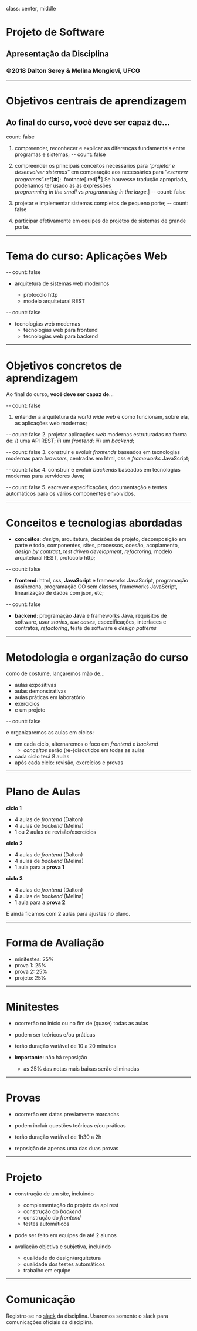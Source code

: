 class: center, middle
# Projeto de Software
## Apresentação da Disciplina
### ©2018 Dalton Serey & Melina Mongiovi, UFCG
<!-- .center[![Right-aligned image](https://i.stack.imgur.com/Mmww2.png)] -->

---
# Objetivos centrais de aprendizagem

Ao final do curso, **você deve ser capaz de**...
--
count: false

1. compreender, reconhecer e explicar as diferenças fundamentais
entre programas e sistemas;
--
count: false

1. compreender os principais conceitos
necessários para “_projetar e desenvolver sistemas_” em comparação aos
necessários para “_escrever programas_”.ref[✱];
.footnote[.red[<sup>✱</sup>] Se houvesse tradução apropriada,
poderíamos ter usado as as expressões<br>_programming in the small_
vs _programming in the large_.]
--
count: false

1. projetar e implementar sistemas completos de pequeno porte;
--
count: false

1. participar efetivamente em equipes de projetos de sistemas de
grande porte.

---
# Tema do curso: Aplicações Web

--
count: false
- arquitetura de sistemas web modernos

  - protocolo http
  - modelo arquitetural REST

--
count: false
- tecnologias web modernas
  - tecnologias web para frontend
  - tecnologias web para backend



---
# Objetivos concretos de aprendizagem

Ao final do curso, **você deve ser capaz de**...

--
count: false
1. entender a arquitetura da _world wide web_ e como funcionam,
sobre ela, as aplicações web modernas;

--
count: false
2. projetar aplicações _web_ modernas estruturadas na forma de:
_i_) uma API REST; _ii_) um _frontend_; _iii_) um _backend_;

--
count: false
3. construir e evoluir _frontends_ baseados em tecnologias
modernas para _browsers_, centradas em html, css e _frameworks_
JavaScript;

--
count: false
4. construir e evoluir _backends_ baseados em tecnologias
modernas para servidores Java;

--
count: false
5. escrever especificações, documentação e testes automáticos
para os vários componentes envolvidos.


---
# Conceitos e tecnologias abordadas

- **conceitos**: _design_, arquitetura, decisões de projeto,
  decomposição em parte e todo, componentes, sites, processos,
  coesão, acoplamento, _design by contract_, _test driven
  development_, _refactoring_, modelo arquitetural REST,
  protocolo http;

--
count: false

- **frontend**: html, css, **JavaScript** e frameworks
  JavaScript, programação assíncrona, programação OO sem classes,
  frameworks JavaScript, linearização de dados com json, etc;

--
count: false

- **backend**: programação **Java** e frameworks Java, requisitos
  de software, _user stories_, _use cases_, especificações,
  interfaces e contratos, _refactoring_, teste de software e
  _design patterns_

---
# Metodologia e organização do curso

como de costume, lançaremos mão de...
  - aulas expositivas
  - aulas demonstrativas
  - aulas práticas em laboratório
  - exercícios
  - e um projeto

--
count: false

e organizaremos as aulas em ciclos:
  - em cada ciclo, alternaremos o foco em _frontend_ e _backend_
    - _conceitos_ serão (re-)discutidos em todas as aulas
  - cada ciclo terá 8 aulas
  - após cada ciclo: revisão, exercícios e provas

---
# Plano de Aulas

**ciclo 1**
  - 4 aulas de _frontend_ (Dalton)
  - 4 aulas de _backend_ (Melina)
  - 1 ou 2 aulas de revisão/exercícios

**ciclo 2**
  - 4 aulas de _frontend_ (Dalton)
  - 4 aulas de _backend_ (Melina)
  - 1 aula para a **prova 1**

**ciclo 3**
  - 4 aulas de _frontend_ (Dalton)
  - 4 aulas de _backend_ (Melina)
  - 1 aula para a **prova 2**

E ainda ficamos com 2 aulas para ajustes no plano.

---
# Forma de Avaliação

- minitestes: 25%
- prova 1: 25%
- prova 2: 25%
- projeto: 25%

---
# Minitestes

- ocorrerão no início ou no fim de (quase) todas as aulas

- podem ser teóricos e/ou práticas

- terão duração variável de 10 a 20 minutos

- **importante**: não há reposição
   - as 25% das notas mais baixas serão eliminadas

---
# Provas

- ocorrerão em datas previamente marcadas

- podem incluir questões teóricas e/ou práticas

- terão duração variável de 1h30 a 2h

- reposição de apenas uma das duas provas

---
# Projeto

- construção de um site, incluindo
   - complementação do projeto da api rest
   - construção do _backend_
   - construção do _frontend_
   - testes automáticos

- pode ser feito em equipes de até 2 alunos

- avaliação objetiva e subjetiva, incluindo
   - qualidade do design/arquitetura
   - qualidade dos testes automáticos
   - trabalho em equipe

---
# Comunicação

Registre-se no [slack](http://projsw-ufcg.slack.com) da
disciplina. Usaremos somente o slack para comunicações oficiais
da disciplina.
